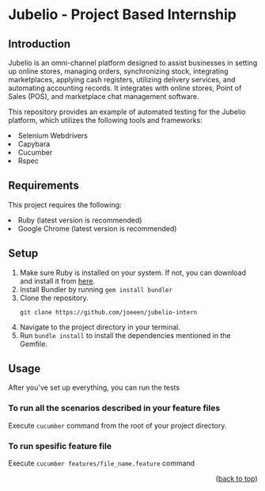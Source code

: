 # Jubelio - Project Based Internship

## Introduction
Jubelio is an omni-channel platform designed to assist businesses in setting up online stores, managing orders, synchronizing stock, integrating marketplaces, applying cash registers, utilizing delivery services, and automating accounting records. It integrates with online stores, Point of Sales (POS), and marketplace chat management software.

This repository provides an example of automated testing for the Jubelio platform, which utilizes the following tools and frameworks:
<li>Selenium Webdrivers</li>
<li>Capybara</li>
<li>Cucumber</li>
<li>Rspec</li>


## Requirements
This project requires the following:
<li>Ruby (latest version is recommended)</li>
<li>Google Chrome (latest version is recommended)</li>

## Setup

1. Make sure Ruby is installed on your system. If not, you can download and install it from <a href="https://www.ruby-lang.org/en/documentation/installation/">here</a>.
2. Install Bundler by running `gem install bundler`
3. Clone the repository.
   ```
   git clone https://github.com/joeeen/jubelio-intern
   ```
5. Navigate to the project directory in your terminal.
6. Run `bundle install` to install the dependencies mentioned in the Gemfile.

## Usage
After you've set up everything, you can run the tests
### To run all the scenarios described in your feature files
Execute `cucumber` command from the root of your project directory.

### To run spesific feature file
Execute `cucumber features/file_name.feature` command
<p align="right">(<a href="#readme-top">back to top</a>)</p>

